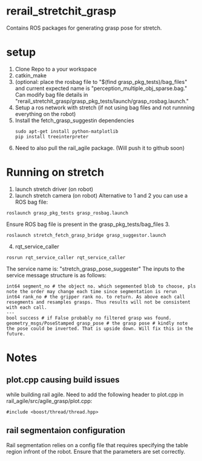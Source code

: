# rerail_stretchit_grasp
Contains ROS packages for generating grasp pose for stretch. 
# setup
1. Clone Repo to a your workspace
2. catkin_make
3. (optional: place the rosbag file to  "$(find grasp_pkg_tests)/bag_files" and current expected name is "perception_multiple_obj_sparse.bag." Can modify bag file details in "rerail_stretchit_grasp/grasp_pkg_tests/launch/grasp_rosbag.launch."
4. Setup a ros network with stretch  (if not using bag files and not runnning everything on the robot)
5. Install the fetch_grasp_suggestin dependencies
   ```
   sudo apt-get install python-matplotlib
   pip install treeinterpreter
   ```
6. Need to also pull the rail_agile package. (Will push it to github soon)
# Running on stretch
1. launch stretch driver (on robot)
2. launch stretch camera (on robot)
Alternative to 1 and 2 you can use a ROS bag file:
```
roslaunch grasp_pkg_tests grasp_rosbag.launch 
```
Ensure ROS bag file is present in the grasp_pkg_tests/bag_files
3.
```
roslaunch stretch_fetch_grasp_bridge grasp_suggestor.launch
```
4. rqt_service_caller
```
rosrun rqt_service_caller rqt_service_caller
```

The service name is: "stretch_grasp_pose_suggester"
The inputs to the service message structure is as follows:
```
int64 segment_no # the object no. which segemented blob to choose, pls note the order may change each time since segmentation is rerun
int64 rank_no # the gripper rank no. to return. As above each call resegments and resamples grasps. Thus results will not be consistent with each call.
---
bool success # if False probably no filtered grasp was found.
geometry_msgs/PoseStamped grasp_pose # the grasp pose # kindly note the pose could be inverted. That is upside down. Will fix this in the future. 
```
# Notes
## plot.cpp causing build issues
while building rail agile. Need to add the following header to plot.cpp in   rail_agile/src/agile_grasp/plot.cpp:
```
#include <boost/thread/thread.hpp>
```
## rail segmentaion configuration
Rail segmentation relies on a config file that requires specifying the table region infront of the robot. Ensure that the parameters are set correctly. 
